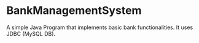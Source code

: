 # BankManagementSystem
A simple Java Program that implements basic bank functionalities.
It uses JDBC (MySQL DB).
